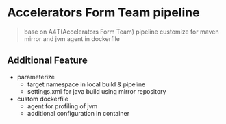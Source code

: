 # Accelerators Form Team pipeline 
> base on A4T(Accelerators Form Team) pipeline
> customize for maven mirror and jvm agent in dockerfile

## Additional Feature
- parameterize
  - target namespace in local build & pipeline
  - settings.xml for java build using mirror repository
- custom dockerfile
  - agent for profiling of jvm
  - additional configuration in container
